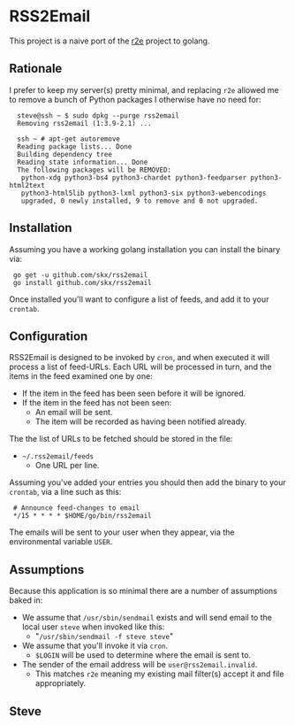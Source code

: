 # RSS2Email

This project is a naive port of the [r2e](https://github.com/wking/rss2email) project to golang.


## Rationale

I prefer to keep my server(s) pretty minimal, and replacing `r2e` allowed
me to remove a bunch of Python packages I otherwise have no need for:

      steve@ssh ~ $ sudo dpkg --purge rss2email
      Removing rss2email (1:3.9-2.1) ...

      ssh ~ # apt-get autoremove
      Reading package lists... Done
      Building dependency tree
      Reading state information... Done
      The following packages will be REMOVED:
       python-xdg python3-bs4 python3-chardet python3-feedparser python3-html2text
       python3-html5lib python3-lxml python3-six python3-webencodings
       upgraded, 0 newly installed, 9 to remove and 0 not upgraded.



## Installation

Assuming you have a working golang installation you can install the binary
via:

     go get -u github.com/skx/rss2email
     go install github.com/skx/rss2email

Once installed you'll want to configure a list of feeds, and add it to your
`crontab`.


## Configuration

RSS2Email is designed to be invoked by `cron`, and when executed it will
process a list of feed-URLs.  Each URL will be processed in turn, and the items
in the feed examined one by one:

* If the item in the feed has been seen before it will be ignored.
* If the item in the feed has not been seen:
  * An email will be sent.
  * The item will be recorded as having been notified already.

The the list of URLs to be fetched should be stored in the file:

* `~/.rss2email/feeds`
   * One URL per line.

Assuming you've added your entries you should then add the binary to
your `crontab`, via a line such as this:

     # Announce feed-changes to email
     */15 * * * * $HOME/go/bin/rss2email

The emails will be sent to your user when they appear, via the environmental
variable `USER`.


## Assumptions

Because this application is so minimal there are a number of assumptions
baked in:

* We assume that `/usr/sbin/sendmail` exists and will send email to the local user `steve` when invoked like this:
   * "`/usr/sbin/sendmail -f steve steve`"
* We assume that you'll invoke it via `cron`.
  * `$LOGIN` will be used to determine where the email is sent to.
* The sender of the email address will be `user@rss2email.invalid`.
  * This matches `r2e` meaning my existing mail filter(s) accept it and file appropriately.

Steve
--
